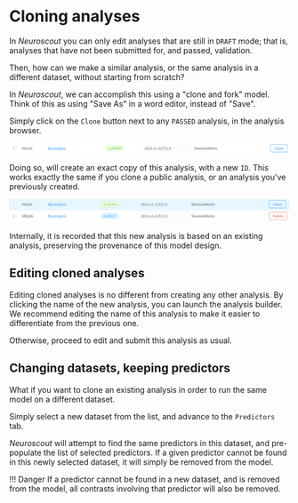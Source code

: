 # Cloning analyses

In _Neuroscout_ you can only edit analyses that are still in `DRAFT` mode; that is, analyses that have not been submitted for, and passed, validation.

Then, how can we make a similar analysis, or the same analysis in a different dataset, without starting from scratch?

In _Neuroscout_, we can accomplish this using a "clone and fork" model. Think of this as using "Save As" in a word editor, instead of "Save".

Simply click on the `Clone` button next to any `PASSED` analysis, in the analysis browser.

![Clone](img/clone.png)

Doing so, will create an exact copy of this analysis, with a new `ID`. This works exactly the same if you clone a public analysis, or an analysis you've previously created.

![Clone](img/clone_new.png)

Internally, it is recorded that this new analysis is based on an existing analysis, preserving the provenance of this model design.

## Editing cloned analyses

Editing cloned analyses is no different from creating any other analysis. By clicking the name of the new analysis, you can launch the analysis builder.
We recommend editing the name of this analysis to make it easier to differentiate from the previous one.

Otherwise, proceed to edit and submit this analysis as usual.

## Changing datasets, keeping predictors

What if you want to clone an existing analysis in order to run the same model on a different dataset.

Simply select a new dataset from the list, and advance to the `Predictors` tab.

_Neuroscout_ will attempt to find the same predictors in this dataset, and pre-populate the list of selected predictors.
If a given predictor cannot be found in this newly selected dataset, it will simply be removed from the model.  

!!! Danger
    If a predictor cannot be found in a new dataset, and is removed from the model, all contrasts involving that predictor will also be removed.
